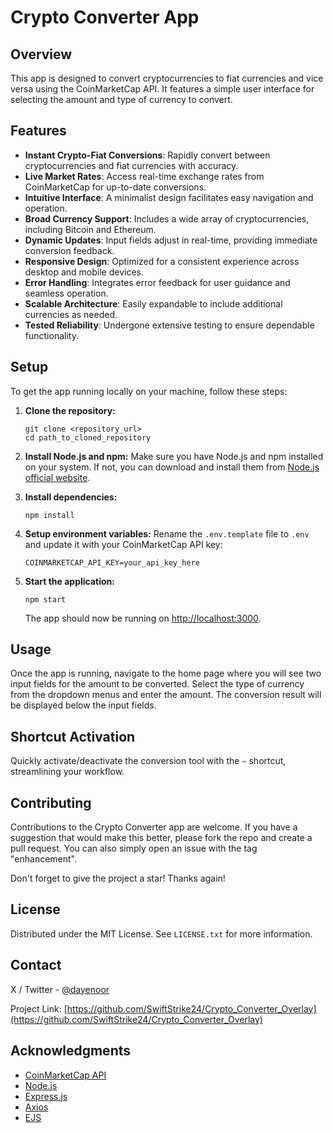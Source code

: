 # Crypto Converter App

## Overview

This app is designed to convert cryptocurrencies to fiat currencies and vice versa using the CoinMarketCap API. It features a simple user interface for selecting the amount and type of currency to convert.

## Features

- **Instant Crypto-Fiat Conversions**: Rapidly convert between cryptocurrencies and fiat currencies with accuracy.
- **Live Market Rates**: Access real-time exchange rates from CoinMarketCap for up-to-date conversions.
- **Intuitive Interface**: A minimalist design facilitates easy navigation and operation.
- **Broad Currency Support**: Includes a wide array of cryptocurrencies, including Bitcoin and Ethereum.
- **Dynamic Updates**: Input fields adjust in real-time, providing immediate conversion feedback.
- **Responsive Design**: Optimized for a consistent experience across desktop and mobile devices.
- **Error Handling**: Integrates error feedback for user guidance and seamless operation.
- **Scalable Architecture**: Easily expandable to include additional currencies as needed.
- **Tested Reliability**: Undergone extensive testing to ensure dependable functionality.


## Setup

To get the app running locally on your machine, follow these steps:

1. **Clone the repository:**
    ```
    git clone <repository_url>
    cd path_to_cloned_repository
    ```

2. **Install Node.js and npm:**
    Make sure you have Node.js and npm installed on your system. If not, you can download and install them from [Node.js official website](https://nodejs.org/).

3. **Install dependencies:**
    ```
    npm install
    ```

4. **Setup environment variables:**
    Rename the `.env.template` file to `.env` and update it with your CoinMarketCap API key:
    ```
    COINMARKETCAP_API_KEY=your_api_key_here
    ```

5. **Start the application:**
    ```
    npm start
    ```
    The app should now be running on [http://localhost:3000](http://localhost:3000).

## Usage

Once the app is running, navigate to the home page where you will see two input fields for the amount to be converted. Select the type of currency from the dropdown menus and enter the amount. The conversion result will be displayed below the input fields.

## Shortcut Activation

Quickly activate/deactivate the conversion tool with the `~` shortcut, streamlining your workflow.

## Contributing

Contributions to the Crypto Converter app are welcome. If you have a suggestion that would make this better, please fork the repo and create a pull request. You can also simply open an issue with the tag "enhancement".

Don't forget to give the project a star! Thanks again!

## License

Distributed under the MIT License. See `LICENSE.txt` for more information.

## Contact

X / Twitter - [@dayenoor](https://twitter.com/dayenoor)

Project Link: [https://github.com/SwiftStrike24/Crypto_Converter_Overlay](https://github.com/SwiftStrike24/Crypto_Converter_Overlay)

## Acknowledgments

- [CoinMarketCap API](https://coinmarketcap.com/api/)
- [Node.js](https://nodejs.org/)
- [Express.js](https://expressjs.com/)
- [Axios](https://github.com/axios/axios)
- [EJS](https://ejs.co/)
